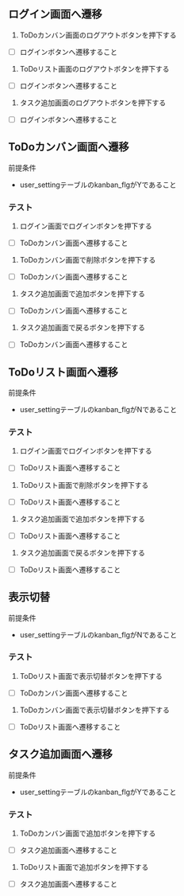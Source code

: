 ## ログイン画面へ遷移

1. ToDoカンバン画面のログアウトボタンを押下する
  * [ ] ログインボタンへ遷移すること
1. ToDoリスト画面のログアウトボタンを押下する
  * [ ] ログインボタンへ遷移すること
1. タスク追加画面のログアウトボタンを押下する
  * [ ] ログインボタンへ遷移すること

## ToDoカンバン画面へ遷移

前提条件
* user_settingテーブルのkanban_flgがYであること

### テスト

1. ログイン画面でログインボタンを押下する
  * [ ] ToDoカンバン画面へ遷移すること
1. ToDoカンバン画面で削除ボタンを押下する
  * [ ] ToDoカンバン画面へ遷移すること
1. タスク追加画面で追加ボタンを押下する
  * [ ] ToDoカンバン画面へ遷移すること
1. タスク追加画面で戻るボタンを押下する
  * [ ] ToDoカンバン画面へ遷移すること

## ToDoリスト画面へ遷移

前提条件
* user_settingテーブルのkanban_flgがNであること

### テスト

1. ログイン画面でログインボタンを押下する
  * [ ] ToDoリスト画面へ遷移すること
1. ToDoリスト画面で削除ボタンを押下する
  * [ ] ToDoリスト画面へ遷移すること
1. タスク追加画面で追加ボタンを押下する
  * [ ] ToDoリスト画面へ遷移すること
1. タスク追加画面で戻るボタンを押下する
  * [ ] ToDoリスト画面へ遷移すること

## 表示切替

前提条件
* user_settingテーブルのkanban_flgがNであること

### テスト

1. ToDoリスト画面で表示切替ボタンを押下する
  * [ ] ToDoカンバン画面へ遷移すること
1. ToDoカンバン画面で表示切替ボタンを押下する
  * [ ] ToDoリスト画面へ遷移すること

## タスク追加画面へ遷移

前提条件
* user_settingテーブルのkanban_flgがYであること

### テスト

1. ToDoカンバン画面で追加ボタンを押下する
  * [ ] タスク追加画面へ遷移すること
1. ToDoリスト画面で追加ボタンを押下する
  * [ ] タスク追加画面へ遷移すること
